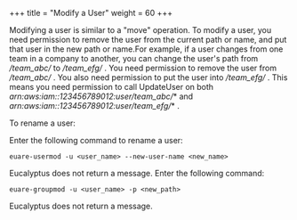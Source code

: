 +++
title = "Modify a User"
weight = 60
+++

Modifying a user is similar to a "move" operation. To modify a user, you need permission to remove the user from the current path or name, and put that user in the new path or name.For example, if a user changes from one team in a company to another, you can change the user's path from */team_abc/* to */team_efg/* . You need permission to remove the user from */team_abc/* . You also need permission to put the user into */team_efg/* . This means you need permission to call UpdateUser on both *arn:aws:iam::123456789012:user/team_abc/** and *arn:aws:iam::123456789012:user/team_efg/** . 

To rename a user: 

Enter the following command to rename a user: 

    euare-usermod -u <user_name> --new-user-name <new_name>

Eucalyptus does not return a message. Enter the following command: 

    euare-groupmod -u <user_name> -p <new_path>

Eucalyptus does not return a message. 
